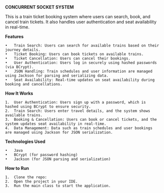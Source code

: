 
**CONCURRENT SOCKET SYSTEM**

This is a train ticket booking system where users can search, book, and cancel train tickets. It also handles user authentication and seat availability in real-time.

**Features**

	•	Train Search: Users can search for available trains based on their journey details.
	•	Ticket Booking: Users can book tickets on available trains.
	•	Ticket Cancellation: Users can cancel their bookings.
	•	User Authentication: Users log in securely using hashed passwords (via BCrypt).
	•	JSON Handling: Train schedules and user information are managed using Jackson for parsing and serializing data.
	•	Seat Availability: Real-time updates on seat availability during booking and cancellations.

**How It Works**

	1.	User Authentication: Users sign up with a password, which is hashed using BCrypt to ensure security.
	2.	Train Search: Users enter travel details, and the system shows available trains.
	3.	Booking & Cancellation: Users can book or cancel tickets, and the system updates seat availability in real-time.
	4.	Data Management: Data such as train schedules and user bookings are managed using Jackson for JSON serialization.

**Technologies Used**

	•	Java
	•	BCrypt (for password hashing)
	•	Jackson (for JSON parsing and serialization)

**How to Run**

	1.	Clone the repo:
	2.	Open the project in your IDE.
	3.	Run the main class to start the application.
